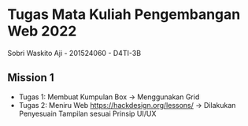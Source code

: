 # Tugas Mata Kuliah Pengembangan Web 2022
Sobri Waskito Aji - 201524060 - D4TI-3B
## Mission 1
- Tugas 1: Membuat Kumpulan Box -> Menggunakan Grid
- Tugas 2: Meniru Web https://hackdesign.org/lessons/ -> Dilakukan Penyesuain Tampilan sesuai Prinsip UI/UX
